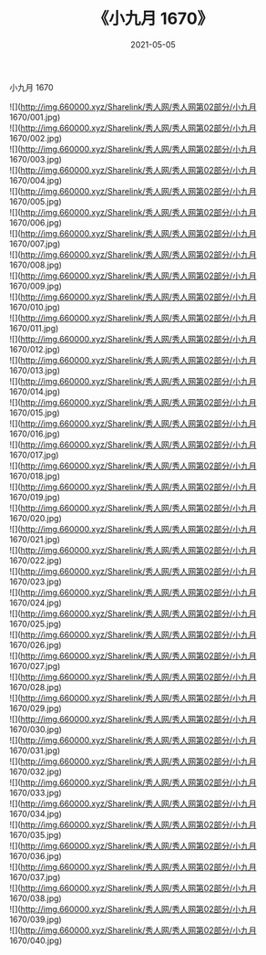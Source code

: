 ﻿---
layout: post
title:  《小九月 1670》
date:   2021-05-05
img: http://img.660000.xyz/Sharelink/秀人网/秀人网第02部分/小九月 1670/000.jpg
categories: [美女, 清纯, 唯美]
---

小九月 1670

  ![](http://img.660000.xyz/Sharelink/秀人网/秀人网第02部分/小九月 1670/001.jpg) <br> ![](http://img.660000.xyz/Sharelink/秀人网/秀人网第02部分/小九月 1670/002.jpg) <br> ![](http://img.660000.xyz/Sharelink/秀人网/秀人网第02部分/小九月 1670/003.jpg) <br> ![](http://img.660000.xyz/Sharelink/秀人网/秀人网第02部分/小九月 1670/004.jpg) <br> ![](http://img.660000.xyz/Sharelink/秀人网/秀人网第02部分/小九月 1670/005.jpg) <br> ![](http://img.660000.xyz/Sharelink/秀人网/秀人网第02部分/小九月 1670/006.jpg) <br> ![](http://img.660000.xyz/Sharelink/秀人网/秀人网第02部分/小九月 1670/007.jpg) <br> ![](http://img.660000.xyz/Sharelink/秀人网/秀人网第02部分/小九月 1670/008.jpg) <br> ![](http://img.660000.xyz/Sharelink/秀人网/秀人网第02部分/小九月 1670/009.jpg) <br> ![](http://img.660000.xyz/Sharelink/秀人网/秀人网第02部分/小九月 1670/010.jpg) <br> ![](http://img.660000.xyz/Sharelink/秀人网/秀人网第02部分/小九月 1670/011.jpg) <br> ![](http://img.660000.xyz/Sharelink/秀人网/秀人网第02部分/小九月 1670/012.jpg) <br> ![](http://img.660000.xyz/Sharelink/秀人网/秀人网第02部分/小九月 1670/013.jpg) <br> ![](http://img.660000.xyz/Sharelink/秀人网/秀人网第02部分/小九月 1670/014.jpg) <br> ![](http://img.660000.xyz/Sharelink/秀人网/秀人网第02部分/小九月 1670/015.jpg) <br> ![](http://img.660000.xyz/Sharelink/秀人网/秀人网第02部分/小九月 1670/016.jpg) <br> ![](http://img.660000.xyz/Sharelink/秀人网/秀人网第02部分/小九月 1670/017.jpg) <br> ![](http://img.660000.xyz/Sharelink/秀人网/秀人网第02部分/小九月 1670/018.jpg) <br> ![](http://img.660000.xyz/Sharelink/秀人网/秀人网第02部分/小九月 1670/019.jpg) <br> ![](http://img.660000.xyz/Sharelink/秀人网/秀人网第02部分/小九月 1670/020.jpg) <br> ![](http://img.660000.xyz/Sharelink/秀人网/秀人网第02部分/小九月 1670/021.jpg) <br> ![](http://img.660000.xyz/Sharelink/秀人网/秀人网第02部分/小九月 1670/022.jpg) <br> ![](http://img.660000.xyz/Sharelink/秀人网/秀人网第02部分/小九月 1670/023.jpg) <br> ![](http://img.660000.xyz/Sharelink/秀人网/秀人网第02部分/小九月 1670/024.jpg) <br> ![](http://img.660000.xyz/Sharelink/秀人网/秀人网第02部分/小九月 1670/025.jpg) <br> ![](http://img.660000.xyz/Sharelink/秀人网/秀人网第02部分/小九月 1670/026.jpg) <br> ![](http://img.660000.xyz/Sharelink/秀人网/秀人网第02部分/小九月 1670/027.jpg) <br> ![](http://img.660000.xyz/Sharelink/秀人网/秀人网第02部分/小九月 1670/028.jpg) <br> ![](http://img.660000.xyz/Sharelink/秀人网/秀人网第02部分/小九月 1670/029.jpg) <br> ![](http://img.660000.xyz/Sharelink/秀人网/秀人网第02部分/小九月 1670/030.jpg) <br> ![](http://img.660000.xyz/Sharelink/秀人网/秀人网第02部分/小九月 1670/031.jpg) <br> ![](http://img.660000.xyz/Sharelink/秀人网/秀人网第02部分/小九月 1670/032.jpg) <br> ![](http://img.660000.xyz/Sharelink/秀人网/秀人网第02部分/小九月 1670/033.jpg) <br> ![](http://img.660000.xyz/Sharelink/秀人网/秀人网第02部分/小九月 1670/034.jpg) <br> ![](http://img.660000.xyz/Sharelink/秀人网/秀人网第02部分/小九月 1670/035.jpg) <br> ![](http://img.660000.xyz/Sharelink/秀人网/秀人网第02部分/小九月 1670/036.jpg) <br> ![](http://img.660000.xyz/Sharelink/秀人网/秀人网第02部分/小九月 1670/037.jpg) <br> ![](http://img.660000.xyz/Sharelink/秀人网/秀人网第02部分/小九月 1670/038.jpg) <br> ![](http://img.660000.xyz/Sharelink/秀人网/秀人网第02部分/小九月 1670/039.jpg) <br> ![](http://img.660000.xyz/Sharelink/秀人网/秀人网第02部分/小九月 1670/040.jpg) <br>